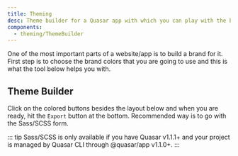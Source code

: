 ```yaml
---
title: Theming
desc: Theme builder for a Quasar app with which you can play with the brand colors.
components:
  - theming/ThemeBuilder
---
```


One of the most important parts of a website/app is to build a brand for it. First step is to choose the brand colors that you are going to use and this is what the tool below helps you with.

## Theme Builder

Click on the colored buttons besides the layout below and when you are ready, hit the `Export` button at the bottom. Recommended way is to go with the Sass/SCSS form.

<theme-builder class="q-py-lg" />

::: tip
Sass/SCSS is only available if you have Quasar v1.1.1+ and your project is managed by Quasar CLI through @quasar/app v1.1.0+.
:::
